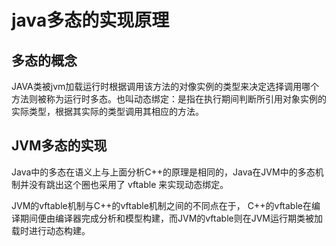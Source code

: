 # java多态的实现原理

## 多态的概念

JAVA类被jvm加载运行时根据调用该方法的对像实例的类型来决定选择调用哪个方法则被称为运行时多态。也叫动态绑定：是指在执行期间判断所引用对象实例的实际类型，根据其实际的类型调用其相应的方法。

## JVM多态的实现

Java中的多态在语义上与上面分析C++的原理是相同的，Java在JVM中的多态机制并没有跳出这个圈也采用了 vftable 来实现动态绑定。

JVM的vftable机制与C++的vftable机制之间的不同点在于， C++的vftable在编译期间便由编译器完成分析和模型构建，而JVM的vftable则在JVM运行期类被加载时进行动态构建。